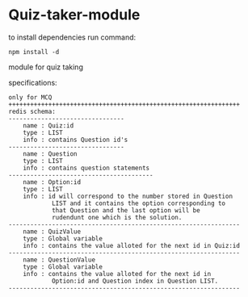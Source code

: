 Quiz-taker-module
=================

to install dependencies run command:

	npm install -d

	
module for quiz taking

specifications:

	only for MCQ
	++++++++++++++++++++++++++++++++++++++++++++++++++++++++++++++++
	redis schema:
	--------------------------------
		name : Quiz:id 
		type : LIST
		info : contains Question id's
	-------------------------------- 
		name : Question
		type : LIST
		info : contains question statements
	----------------------------------------
		name : Option:id
		type : LIST
		info : id will correspond to the number stored in Question
		 		LIST and it contains the option corresponding to 			
		 		that Question and the last option will be 					
		 		rudendunt one which is the solution.
	----------------------------------------------------------------	
		name : QuizValue
		type : Global variable
		info : contains the value alloted for the next id in Quiz:id
	----------------------------------------------------------------
		name : QuestionValue
		type : Global variable
		info : contains the value alloted for the next id in 				
				Option:id and Question index in Question LIST.
	----------------------------------------------------------------